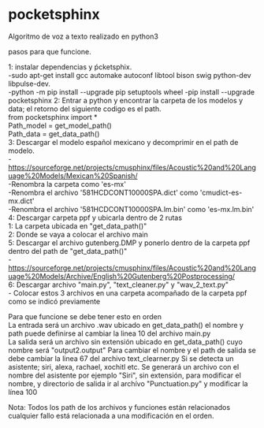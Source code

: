 # pocketsphinx  
Algoritmo de voz a texto realizado en python3

pasos para que funcione.  

1: instalar dependencias y ṕcketsphix.  
    -sudo apt-get install gcc automake autoconf libtool bison swig python-dev libpulse-dev.  
    -python -m pip install --upgrade pip setuptools wheel
    -pip install --upgrade pocketsphinx
2: Entrar a python y encontrar la carpeta de los modelos y data; el retorno del siguiente codigo es el path.  
    from pocketsphinx import *  
    Path_model = get_model_path()  
    Path_data = get_data_path()  
3: Descargar el modelo español mexicano y decomprimir en el path de modelo.  
    -https://sourceforge.net/projects/cmusphinx/files/Acoustic%20and%20Language%20Models/Mexican%20Spanish/  
    -Renombra la carpeta como 'es-mx'  
    -Renombra el archivo '581HCDCONT10000SPA.dict' como 'cmudict-es-mx.dict'  
    -Renombra el archivo '581HCDCONT10000SPA.lm.bin' como 'es-mx.lm.bin'  
4: Descargar carpeta ppf y ubicarla dentro de 2 rutas  
    1: La carpeta ubicada en "get_data_path()"  
    2: Donde se vaya a colocar el archivo main  
5: Descargar el archivo gutenberg.DMP y ponerlo dentro de la carpeta ppf dentro del path de "get_data_path()"  
    -https://sourceforge.net/projects/cmusphinx/files/Acoustic%20and%20Language%20Models/Archive/English%20Gutenberg%20Postprocessing/  
6: Descargar archivo "main.py", "text_cleaner.py" y "wav_2_text.py"  
    - Colocar estos 3 archivos en una carpeta acompañado de la carpeta ppf como se indicó previamente
      
        
          
          
Para que funcione se debe tener esto en orden  
La entrada será un archivo .wav ubicado en get_data_path() el nombre y path puede definirse al cambiar la linea 10 del archivo main.py  
La salida será un archivo sin extensión ubicado en get_data_path() cuyo nombre será "output2.output" Para cambiar el nombre y el path de salida se debe cambiar la linea 67 del archivo text_clearner.py
Si se detecta un asistente; siri, alexa, rachael, xochitl etc. Se generará un archivo con el nombre del asistente por ejemplo "Siri", sin extensión, para modificar el nombre, y directorio de salida ir al archívo "Punctuation.py" y modificar la línea 100

Nota: Todos los path de los archivos y funciones están relacionados cualquier fallo está relacionada a una modificación en el orden.

